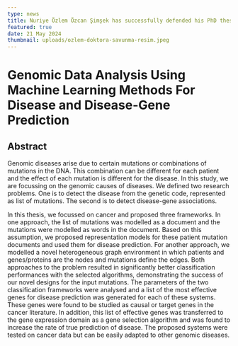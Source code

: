 ```yaml
---
type: news
title: Nuriye Özlem Özcan Şimşek has successfully defended his PhD thesis
featured: true
date: 21 May 2024
thumbnail: uploads/ozlem-doktora-savunma-resim.jpeg
---
```

# Genomic Data Analysis Using Machine Learning Methods For Disease and Disease-Gene Prediction

## Abstract

Genomic diseases arise due to certain mutations or combinations of mutations in the DNA. This combination can be different for each patient and the effect of each mutation is different for the disease. In this study, we are focussing on the genomic causes of diseases. We defined two research problems. One is to detect the disease from the genetic code, represented as list of mutations. The second is to detect disease-gene associations.

In this thesis, we focussed on cancer and proposed three frameworks. In one approach, the list of mutations was modelled as a document and the mutations were modelled as words in the document. Based on this assumption, we proposed representation models for these patient mutation documents and used them for disease prediction. For another approach, we modelled a novel heterogeneous graph environment in which patients and genes/proteins are the nodes and mutations define the edges. Both approaches to the problem resulted in significantly better classification performances with the selected algorithms, demonstrating the success of our novel designs for the input mutations. The parameters of the two classification frameworks were analysed and a list of the most effective genes for disease prediction was generated for each of these systems. These genes were found to be studied as causal or target genes in the cancer literature. In addition, this list of effective genes was transferred to the gene expression domain as a gene selection algorithm and was found to increase the rate of true prediction of disease. The proposed systems were tested on cancer data but can be easily adapted to other genomic diseases.
